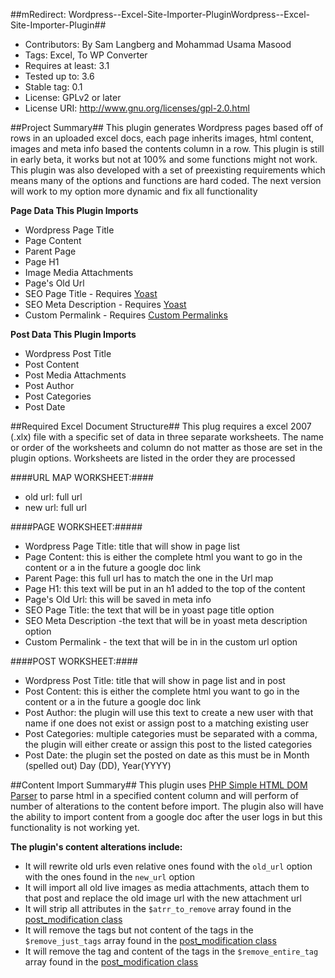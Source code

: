 ##mRedirect: Wordpress--Excel-Site-Importer-PluginWordpress--Excel-Site-Importer-Plugin##
- Contributors: By Sam Langberg and Mohammad Usama Masood
- Tags: Excel, To  WP Converter
- Requires at least: 3.1
- Tested up to: 3.6
- Stable tag: 0.1
- License: GPLv2 or later
- License URI: http://www.gnu.org/licenses/gpl-2.0.html



##Project Summary##
This plugin generates Wordpress pages based off of rows in an uploaded excel docs, each page inherits images, html content, images and meta info based the contents column in a row. 
This plugin is still in early beta, it works but not at 100% and some functions might not work. This plugin was also developed with a set of preexisting requirements which means many of the options and functions are hard coded. The next version will work to my option more dynamic and fix all functionality  

**Page Data This Plugin Imports**
- Wordpress Page Title
- Page Content
- Parent Page
- Page H1
- Image Media Attachments 
- Page's Old Url
- SEO Page Title - Requires [Yoast](https://github.com/Yoast/wordpress-seo/) 
- SEO Meta Description - Requires [Yoast](https://github.com/Yoast/wordpress-seo/) 
- Custom Permalink - Requires [Custom Permalinks](http://wordpress.org/plugins/custom-permalinks/) 

**Post Data This Plugin Imports**
- Wordpress Post Title
- Post Content
- Post Media Attachments
- Post Author
- Post Categories 
- Post Date

##Required Excel Document  Structure##
This plug requires a excel 2007 (.xlx) file with a specific set of data in three separate worksheets. The name or order of the worksheets and column do not matter as those are set in the plugin options. Worksheets are listed in the order they are processed
 
####URL MAP WORKSHEET:####
- old url: full url
- new url: full url

####PAGE WORKSHEET:#####
- Wordpress Page Title: title that will show in page list
- Page Content: this is either the complete html you want to go in the content or a in the future a google doc link
- Parent Page: this full url has to match the one in the Url map
- Page H1: this text will be put in an h1 added to the top of the content
- Page's Old Url: this will be saved in meta info 
- SEO Page Title: the text that will be in yoast page title option 
- SEO Meta Description -the text that will be in yoast meta description  option 
- Custom Permalink - the text that will be in in the custom url option  

####POST WORKSHEET:####
- Wordpress Post Title: title that will show in page list and in post
- Post Content: this is either the complete html you want to go in the content or a in the future a google doc link
- Post Author: the plugin will use this text to create a new user with that name if one does not exist or assign post to a matching existing user 
- Post Categories: multiple categories must be separated with a comma, the plugin will either create or assign this post to the listed categories  
- Post Date: the plugin set the posted on date as this must be in Month (spelled out) Day (DD), Year(YYYY)

##Content Import Summary##
This plugin uses [PHP Simple HTML DOM Parser](http://simplehtmldom.sourceforge.net/) to parse html in a specified content column and will perform of number of alterations to the content before import. The plugin also will have the ability to import content from a google doc after the user logs in but this functionality is not working yet.

**The plugin's content alterations include:**
- It will rewrite old urls even relative ones found with the ```old_url``` option with the ones found in the  ```new_url``` option
- It will import all old live images as media attachments, attach them to that post and replace the old image url with the new attachment url
- It will strip all attributes in the ```$atrr_to_remove``` array found in the [post_modification class](https://github.com/slangberg/Wordpress--Excel-Site-Importer-Plugin/blob/master/post_modification.php)
- It will remove the tags but not content of the tags in the ```$remove_just_tags``` array found in the [post_modification class](https://github.com/slangberg/Wordpress--Excel-Site-Importer-Plugin/blob/master/post_modification.php)
- It will remove the tag and content of the tags in the ```$remove_entire_tag``` array found in the [post_modification class](https://github.com/slangberg/Wordpress--Excel-Site-Importer-Plugin/blob/master/post_modification.php)

